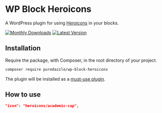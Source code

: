 # WP Block Heroicons

A WordPress plugin for using [Heroicons](https://heroicons.com/) in your blocks.

[![Monthly Downloads](https://badgen.net/packagist/dm/puredazzle/wp-block-heroicons)](https://packagist.org/packages/puredazzle/wp-block-heroicons/stats)
[![Latest Version](https://badgen.net/packagist/v/puredazzle/wp-block-heroicons)](https://packagist.org/packages/puredazzle/wp-block-heroicons)

## Installation

Require the package, with Composer, in the root directory of your project.

```sh
composer require puredazzle/wp-block-heroicons
```

The plugin will be installed as a [must-use plugin](https://github.com/vinkla/wordplate#must-use-plugins).

## How to use

```json
"icon": "heroicons/academic-cap",
```
